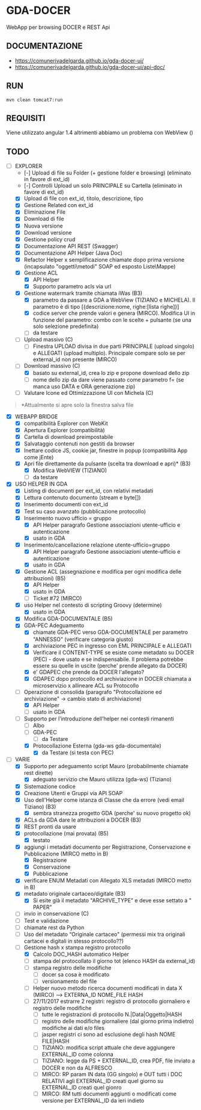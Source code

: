 # GDA-DOCER
WebApp per browsing DOCER e REST Api

## DOCUMENTAZIONE

- https://comunerivadelgarda.github.io/gda-docer-ui/
- https://comunerivadelgarda.github.io/gda-docer-ui/api-doc/

## RUN

	mvn clean tomcat7:run
	
## REQUISITI

Viene utilizzato angular 1.4 altrimenti abbiamo un problema con WebView ()

## TODO

- [ ] EXPLORER
  - [-] Upload di file su Folder (+ gestione folder e browsing) (eliminato in favore di ext_id)
  - [-] Controlli Upload un solo PRINCIPALE su Cartella (eliminato in favore di ext_id)
  - [x] Upload di file con ext_id, titolo, descrizione, tipo
  - [x] Gestione Related con ext_id
  - [x] Eliminazione File
  - [x] Download di file
  - [x] Nuova versione
  - [x] Download versione
  - [x] Gestione policy crud
  - [x] Documentazione API REST (Swagger)
  - [x] Documentazione API Helper (Java Doc)
  - [x] Refactor Helper x semplificazione chiamate dopo prima versione (incapsulato "oggetti\metodi" SOAP ed esposto Liste\Mappe)
  - [x] Gestione ACL
    - [x] API Helper
    - [x] Supporto parametro acls via url
  - [x] Gestione watermark tramite chiamata iWas (B3)
    - [x] parametro da passare a GDA a WebView (TIZIANO e MICHELA). Il parametro è di tipo [{descrizione:nome, righe:[lista righe]}]
    - [x] codice server che prende valori e genera (MIRCO). Modifica UI in funzione del parametro: combo con le scelte + pulsante (se una solo selezione predefinita)
    - [ ] da testare    
  - [ ] Upload massivo (C)
    - [ ] Finestra UPLOAD divisa in due parti PRINCIPALE (upload singolo) e ALLEGATI (upload multiplo). Principale compare solo se per external_id non presente (MIRCO)
  - [ ] Download massivo (C)
    - [x] basato su external_id, crea lo zip e propone download dello zip
    - [ ] nome dello zip da dare viene passato come parametro f= (se manca uso DATA e ORA generazione zip)
  - [ ] Valutare Icone ed Ottimizzazione UI con Michela (C) 
  
> *Attualmente si apre solo la finestra salva file

- [x] WEBAPP BRIDGE
  - [x] compatibilità Explorer con WebKit 
  - [x] Apertura Explorer (compatibilità)
  - [x] Cartella di download preimpostabile
  - [x] Salvataggio contenuti non gestiti da browser
  - [x] Inettare codice JS, cookie jar, finestre in popup (compatibilità App come jEnte)
  - [x] Apri file direttamente da pulsante (scelta tra download e apri)* (B3)
    - [x] Modifica WebVIEW (TIZIANO)
    - [ ] da testare

- [x] USO HELPER IN GDA
  - [x] Listing di documenti per ext_id, con relativi metadati
  - [x] Lettura contenuto documento (stream e byte[])
  - [x] Inserimento documenti con ext_id
  - [x] Test su caso avanzato (pubblicazione protocollo)
  - [x] Inserimento nuovo ufficio = gruppo
    - [x] API Helper paragrafo Gestione associazioni utente-ufficio e autenticazione
    - [x] usato in GDA
  - [x] Inserimento/cancellazione relazione utente-ufficio=gruppo
    - [x] API Helper paragrafo Gestione associazioni utente-ufficio e autenticazione
    - [x] usato in GDA
  - [x] Gestione ACL (assegnazione e modifica per ogni modifica delle attribuzioni) (B5)
    - [x] API Helper
    - [x] usato in GDA
    - [ ] Ticket #72 (MIRCO)
  - [x] uso Helper nel contesto di scripting Groovy (determine)
    - [x] usato in GDA
  - [x] Modifica GDA-DOCUMENTALE (B5)
  - [x] GDA-PEC Adeguamento 
    - [x] chiamate GDA-PEC verso GDA-DOCUMENTALE per parametro "ANNESSO" (verificare categoria giusto)
    - [x] archiviazione PEC in ingresso con EML PRINCIPALE e ALLEGATI
    - [x] Verificare il CONTENT-TYPE se esiste come metadato su DOCER (PEC) - dove usato e se indispensabile. Il problema potrebbe essere su quelle in uscite (perche' prende allegato da DOCER)
    - [x] e' GDAPEC che prende da DOCER l'allegato?
    - [x] GDAPEC dopo protocollo ed archiviazione in DOCER chiamata a microservizio x allineare ACL su Protocollo
  - [ ] Operazione di consolida (paragrafo "Protocollazione ed archiviazione" -> cambio stato di archiviazione)
    - [x] API Helper
    - [ ] usato in GDA
  - [ ] Supporto per l’introduzione dell’helper nei contesti rimanenti
    - [ ] Albo
    - [ ] GDA-PEC
      - [ ] da Testare
    - [x] Protocollazione Esterna (gda-ws gda-documentale)
      - [x] da Testare (si testa con PEC)

- [ ] VARIE
  - [x] Supporto per adeguamento script Mauro (probabilmente chiamate rest dirette)
    - [x] adeguato servizio che Mauro utilizza (gda-ws) (Tiziano)
  - [x] Sistemazione codice
  - [x] Creazione Utenti e Gruppi via API SOAP
  - [x] Uso dell'Helper come istanza di Classe che da errore (vedi email Tiziano) (B3)
    - [x] sembra stranezza progetto GDA (perche' su nuovo progetto ok)
  - [x] ACLs da GDA dare le attribuzioni a DOCER (B3)
   - [x] REST pronti da usare
  - [x] protocollazione (mai provata) (B5)
    - [x] testato
  - [x] aggiungi i metadati documento per Registrazione, Conservazione e Pubblicazione (MIRCO metto in B)
    - [x] Registrazione
    - [x] Conservazione
    - [x] Pubblicazione
  - [x] verificare ENUM Metadati con Allegato XLS metadati (MIRCO metto in B)
  - [x] metadato originale cartaceo/digitale (B3)
    - [x] Si esite già il metadato "ARCHIVE_TYPE" e deve esse settato a " PAPER"
  - [ ] invio in conservazione (C)
  - [ ] Test e validazione
  - [ ] chiamate rest da Python
  - [ ] Uso del metadato “Originale cartaceo" (permessi mix tra originali cartacei e digitali in stesso protocollo??)
  - [ ] Gestione hash x stampa registro protocollo
    - [x] Calcolo DOC_HASH automatico Helper
    - [ ] stampa del protocollato il giorno tot (elenco HASH da external_id)
    - [ ] stampa registro delle modifiche
      - [ ] docer sa cosa è modificato
      - [ ] versionamento del file
    - [ ] Helper nuovo metodo ricerca documenti modificati in data X (MIRCO) --> EXTERNA_ID NOME_FILE HASH
    - [ ] 27/11/2017 estrarre 2 registri: registro di protocollo giornaliero e registro delle modifiche
      - [ ] tutte le registrazioni di protocollo N.|Data|Oggetto|HASH
      - [ ] registro delle modifiche giornaliere (dal giorno prima indietro) modifiche ai dati e/o files
      - [ ] jasper registri ci sono ad esclusione degli hash NOME FILE|HASH
      - [ ] TIZIANO: modifica script attuale che deve aggiungere EXTERNAL_ID come colonna
      - [ ] TIZIANO: legge da PS + EXTERNAL_ID, crea PDF, file inviato a DOCER e non da ALFRESCO
      - [ ] MIRCO: RP param IN data (GG singolo) e OUT tutti i DOC RELATIVI agli EXTERNAL_ID creati quel giorno su EXTERNAL_ID creati quel gionro 
      - [ ] MIRCO: RM tutti documenti aggiunti o modificati come versione per EXTERNAL_ID da ieri indieto
